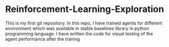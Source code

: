 # Reinforcement-Learning-Exploration
This is my first git repository. In this repo, I have trained agents for different environment which was available in stable baselines library in python programming language. I have written the code for visual testing of the agent performance after the traning

